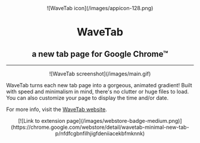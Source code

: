 <div style="text-align:center">
  ![WaveTab icon](/images/appicon-128.png)
</div>
<h1 style="text-align: center">WaveTab</h1>
<h2 style="text-align: center">a new tab page for Google Chrome&trade;</h2>

<hr>

<div style="text-align: center">![WaveTab screenshot](/images/main.gif)</div>

WaveTab turns each new tab page into a gorgeous, animated gradient! Built with speed and minimalism in mind, there's no clutter or huge files to load. You can also customize your page to display the time and/or date.

For more info, visit the [WaveTab website](https://lizgw.github.io/wavetab/).

<div style="text-align:center">[![Link to extension page](/images/webstore-badge-medium.png)](https://chrome.google.com/webstore/detail/wavetab-minimal-new-tab-p/nfdfcgbnfilhjigfdeniiacekbfmknnk)</div>
